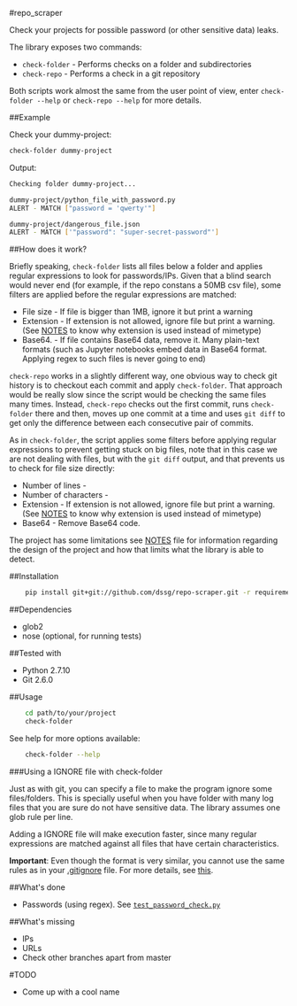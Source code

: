 #repo_scraper

Check your projects for possible password (or other sensitive data) leaks.

The library exposes two commands:
* `check-folder` - Performs checks on a folder and subdirectories
* `check-repo` - Performs a check in a git repository

Both scripts work almost the same from the user point of view, enter `check-folder --help` or `check-repo --help` for more details.

##Example

Check your dummy-project:
```bash
check-folder dummy-project
```

Output:
```bash
Checking folder dummy-project...

dummy-project/python_file_with_password.py
ALERT - MATCH ["password = 'qwerty'"]

dummy-project/dangerous_file.json
ALERT - MATCH ['"password": "super-secret-password"']
```

##How does it work?

Briefly speaking, `check-folder` lists all files below a folder and applies regular expressions to look for passwords/IPs. Given that a blind search would never end (for example, if the repo constans a 50MB csv file), some filters are applied before the regular expressions are matched:

* File size - If file is bigger than 1MB, ignore it but print a warning
* Extension - If extension is not allowed, ignore file but print a warning. (See [NOTES](NOTES.md) to know why extension is used instead of mimetype)
* Base64. - If file contains Base64 data, remove it. Many plain-text formats (such as Jupyter notebooks embed data in Base64 format. Applying regex to such files is never going to end)

`check-repo` works in a slightly different way, one obvious way to check git history is to checkout each commit and apply `check-folder`. That approach would be really slow since the script would be checking the same files many times. Instead, `check-repo` checks out the first commit, runs `check-folder` there and then, moves up one commit at a time and uses `git diff` to get only the difference between each consecutive pair of commits.

As in `check-folder`, the script applies some filters before applying regular expressions to prevent getting stuck on big files, note that in this case we are not dealing with files, but with the `git diff` output, and that prevents us to check for file size directly:

* Number of lines - 
* Number of characters - 
* Extension - If extension is not allowed, ignore file but print a warning. (See [NOTES](NOTES.md) to know why extension is used instead of mimetype)
* Base64 - Remove Base64 code.

The project has some limitations see [NOTES](NOTES.md) file for information regarding the design of the project and how that limits what the library is able to detect.

##Installation

```bash
    pip install git+git://github.com/dssg/repo-scraper.git -r requirements.txt
```

##Dependencies

* glob2
* nose (optional, for running tests)

##Tested with
* Python 2.7.10
* Git 2.6.0

##Usage

```bash
    cd path/to/your/project
    check-folder
```

See help for more options available:

```bash
    check-folder --help
```

###Using a IGNORE file with check-folder

Just as with git, you can specify a file to make the program ignore some files/folders. This is specially useful when you have folder with many log files that you are sure do not have sensitive data. The library assumes one glob rule per line.

Adding a IGNORE file will make execution faster, since many regular expressions are matched against all files that have certain characteristics.

**Important**: Even though the format is very similar, you cannot use the same rules as in your [.gitignore](https://git-scm.com/docs/gitignore) file. For more details, see [this](https://en.wikipedia.org/wiki/Glob_(programming)).

##What's done

* Passwords (using regex). See [`test_password_check.py`](tests/test_password_check.py)

##What's missing

* IPs
* URLs
* Check other branches apart from master

#TODO
* Come up with a cool name
